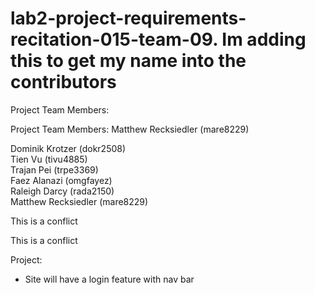 
# lab2-project-requirements-recitation-015-team-09. Im adding this to get my name into the contributors

Project Team Members: <br />

Project Team Members: 
Matthew Recksiedler (mare8229) <br />

Dominik Krotzer (dokr2508) <br />
Tien Vu (tivu4885) <br />
Trajan Pei (trpe3369) <br />
Faez Alanazi (omgfayez) <br />
Raleigh Darcy (rada2150) <br />
Matthew Recksiedler (mare8229) <br />

This is a conflict



This is a conflict

Project:
- Site will have a login feature with nav bar

